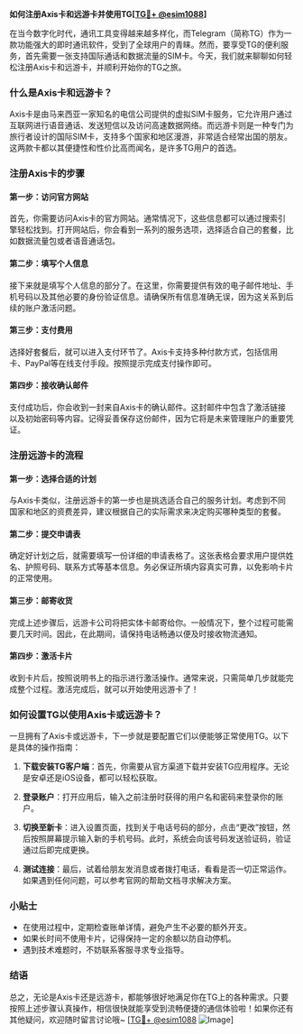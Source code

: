 **如何注册Axis卡和远游卡并使用TG[[TG💪+ @esim1088](https://t.me/s/esim1088)]**

在当今数字化时代，通讯工具变得越来越多样化，而Telegram（简称TG）作为一款功能强大的即时通讯软件，受到了全球用户的青睐。然而，要享受TG的便利服务，首先需要一张支持国际通话和数据流量的SIM卡。今天，我们就来聊聊如何轻松注册Axis卡和远游卡，并顺利开始你的TG之旅。

### 什么是Axis卡和远游卡？

Axis卡是由马来西亚一家知名的电信公司提供的虚拟SIM卡服务，它允许用户通过互联网进行语音通话、发送短信以及访问高速数据网络。而远游卡则是一种专门为旅行者设计的国际SIM卡，支持多个国家和地区漫游，非常适合经常出国的朋友。这两款卡都以其便捷性和性价比高而闻名，是许多TG用户的首选。

### 注册Axis卡的步骤

#### 第一步：访问官方网站
首先，你需要访问Axis卡的官方网站。通常情况下，这些信息都可以通过搜索引擎轻松找到。打开网站后，你会看到一系列的服务选项，选择适合自己的套餐，比如数据流量包或者语音通话包。

#### 第二步：填写个人信息
接下来就是填写个人信息的部分了。在这里，你需要提供有效的电子邮件地址、手机号码以及其他必要的身份验证信息。请确保所有信息准确无误，因为这关系到后续的账户激活问题。

#### 第三步：支付费用
选择好套餐后，就可以进入支付环节了。Axis卡支持多种付款方式，包括信用卡、PayPal等在线支付手段。按照提示完成支付操作即可。

#### 第四步：接收确认邮件
支付成功后，你会收到一封来自Axis卡的确认邮件。这封邮件中包含了激活链接以及初始密码等内容。记得妥善保存这份邮件，因为它将是未来管理账户的重要凭证。

### 注册远游卡的流程

#### 第一步：选择合适的计划
与Axis卡类似，注册远游卡的第一步也是挑选适合自己的服务计划。考虑到不同国家和地区的资费差异，建议根据自己的实际需求来决定购买哪种类型的套餐。

#### 第二步：提交申请表
确定好计划之后，就需要填写一份详细的申请表格了。这张表格会要求用户提供姓名、护照号码、联系方式等基本信息。务必保证所填内容真实可靠，以免影响卡片的正常使用。

#### 第三步：邮寄收货
完成上述步骤后，远游卡公司将把实体卡邮寄给你。一般情况下，整个过程可能需要几天时间。因此，在此期间，请保持电话畅通以便及时接收物流通知。

#### 第四步：激活卡片
收到卡片后，按照说明书上的指示进行激活操作。通常来说，只需简单几步就能完成整个过程。激活完成后，就可以开始使用远游卡了！

### 如何设置TG以使用Axis卡或远游卡？

一旦拥有了Axis卡或远游卡，下一步就是要配置它们以便能够正常使用TG。以下是具体的操作指南：

1. **下载安装TG客户端**：首先，你需要从官方渠道下载并安装TG应用程序。无论是安卓还是iOS设备，都可以轻松获取。
   
2. **登录账户**：打开应用后，输入之前注册时获得的用户名和密码来登录你的账户。

3. **切换至新卡**：进入设置页面，找到关于电话号码的部分，点击“更改”按钮，然后按照屏幕提示输入新的手机号码。此时，系统会向该号码发送验证码，验证通过后即完成更换。

4. **测试连接**：最后，试着给朋友发消息或者拨打电话，看看是否一切正常运作。如果遇到任何问题，可以参考官网的帮助文档寻求解决方案。

### 小贴士

- 在使用过程中，定期检查账单详情，避免产生不必要的额外开支。
- 如果长时间不使用卡片，记得保持一定的余额以防自动停机。
- 遇到技术难题时，不妨联系客服寻求专业指导。

### 结语

总之，无论是Axis卡还是远游卡，都能够很好地满足你在TG上的各种需求。只要按照上述步骤认真操作，相信很快就能享受到流畅便捷的通信体验啦！如果你还有其他疑问，欢迎随时留言讨论哦~ [[TG💪+ @esim1088](https://t.me/s/esim1088) ![Image](https://i.postimg.cc/4NQfJmqS/Snipaste-2025-05-13-00-14-12.png)]